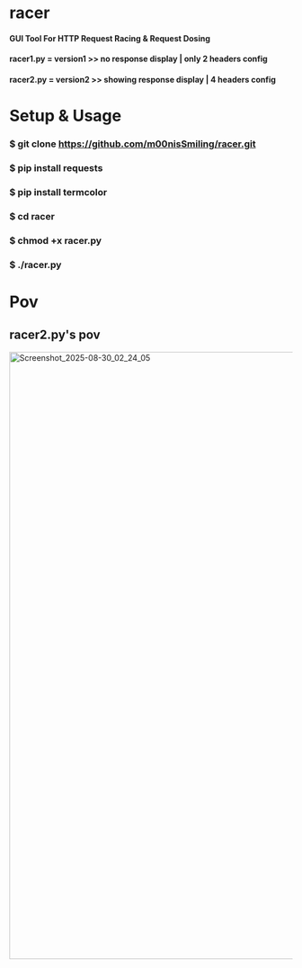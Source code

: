 # racer
#### GUI Tool For HTTP Request Racing &amp; Request Dosing
#### racer1.py = version1 >> no response display | only 2 headers config
#### racer2.py  = version2 >> showing response display | 4 headers config

# Setup & Usage
### $ git clone https://github.com/m00nisSmiling/racer.git
### $ pip install requests
### $ pip install termcolor
### $ cd racer
### $ chmod +x racer.py
### $ ./racer.py

# Pov
## racer2.py's pov
<img width="1920" height="1080" alt="Screenshot_2025-08-30_02_24_05" src="https://github.com/user-attachments/assets/c2ac255a-1d24-4175-80f0-3395ef7232ec" />
